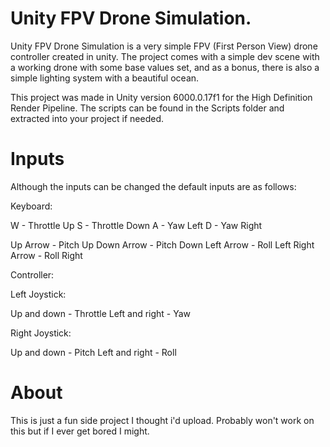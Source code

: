 # Unity FPV Drone Simulation.
Unity FPV Drone Simulation is a very simple FPV (First Person View) drone controller created in unity. The project comes with a simple dev scene with a working drone with some base values set, and as a bonus, there is also a simple lighting system with a beautiful ocean.

This project was made in Unity version 6000.0.17f1 for the High Definition Render Pipeline.
The scripts can be found in the Scripts folder and extracted into your project if needed.

# Inputs
Although the inputs can be changed the default inputs are as follows:

Keyboard:

W - Throttle Up
S - Throttle Down
A - Yaw Left
D - Yaw Right

Up Arrow - Pitch Up
Down Arrow - Pitch Down
Left Arrow - Roll Left
Right Arrow - Roll Right

Controller:

Left Joystick:

Up and down - Throttle
Left and right - Yaw

Right Joystick:

Up and down - Pitch
Left and right - Roll

# About
This is just a fun side project I thought i'd upload. Probably won't work on this but if I ever get bored I might.
